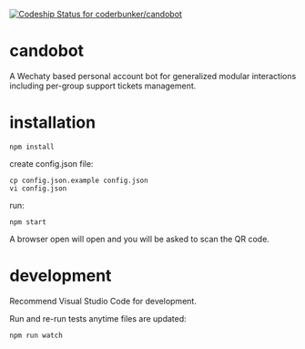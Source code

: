 [ ![Codeship Status for coderbunker/candobot](https://codeship.com/projects/1bce7730-ca64-0134-3424-327d40ee31ac/status?branch=master)](https://codeship.com/projects/199604)

# candobot

A Wechaty based personal account bot for generalized modular interactions
including per-group support tickets management.

# installation

```
npm install
```

create config.json file:

```
cp config.json.example config.json
vi config.json
```

run:

```
npm start
```

A browser open will open and you will be asked to scan the QR code.

# development

Recommend Visual Studio Code for development.

Run and re-run tests anytime files are updated:

```
npm run watch
```
